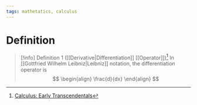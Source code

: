 ```yaml
---
tags: mathetatics, calculus
---
```


# Definition

> [!info] Definition 1 ([[Derivative|Differentiation]] [[Operator]])[^1]
> In [[Gottfried Wilhelm Leibniz|Leibniz]] notation, the differentiation operator is
> $$
> \begin{align}
> \frac{d}{dx}
> \end{align}
> $$

[^1]: [Calculus: Early Transcendentals](zotero://open-pdf/library/items/EEFDQ9Y5?page=187)